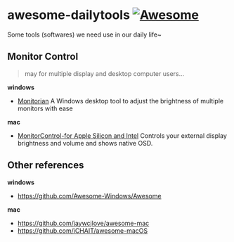 # awesome-dailytools [![Awesome](https://cdn.rawgit.com/sindresorhus/awesome/d7305f38d29fed78fa85652e3a63e154dd8e8829/media/badge.svg)](https://github.com/sindresorhus/awesome)

Some tools (softwares) we need use in our daily life~

## Monitor Control

> may for multiple display and desktop computer users...

**windows**
- [Monitorian](https://github.com/emoacht/Monitorian) A Windows desktop tool to adjust the brightness of multiple monitors with ease

**mac**
- [MonitorControl-for Apple Silicon and Intel](https://github.com/MonitorControl/MonitorControl) Controls your external display brightness and volume and shows native OSD. 

## Other references

**windows**
- https://github.com/Awesome-Windows/Awesome

**mac**
- https://github.com/jaywcjlove/awesome-mac
- https://github.com/iCHAIT/awesome-macOS

